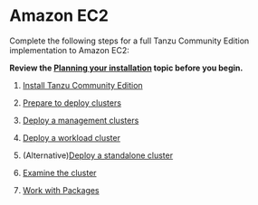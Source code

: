 # Amazon EC2

Complete the following steps for a full Tanzu Community Edition implementation to Amazon EC2:

**Review the [Planning your installation](installation-planning.md) topic before you begin.**

1. [Install Tanzu Community Edition](cli-installation)

1. [Prepare to deploy clusters](aws)

1. [Deploy a management clusters](aws-install-mgmt)

1. [Deploy a workload cluster](workload-clusters)

1. (Alternative)[Deploy a standalone cluster](aws-install-standalone)

1. [Examine the cluster](verify-deployment)

1. [Work with Packages](package-management)

